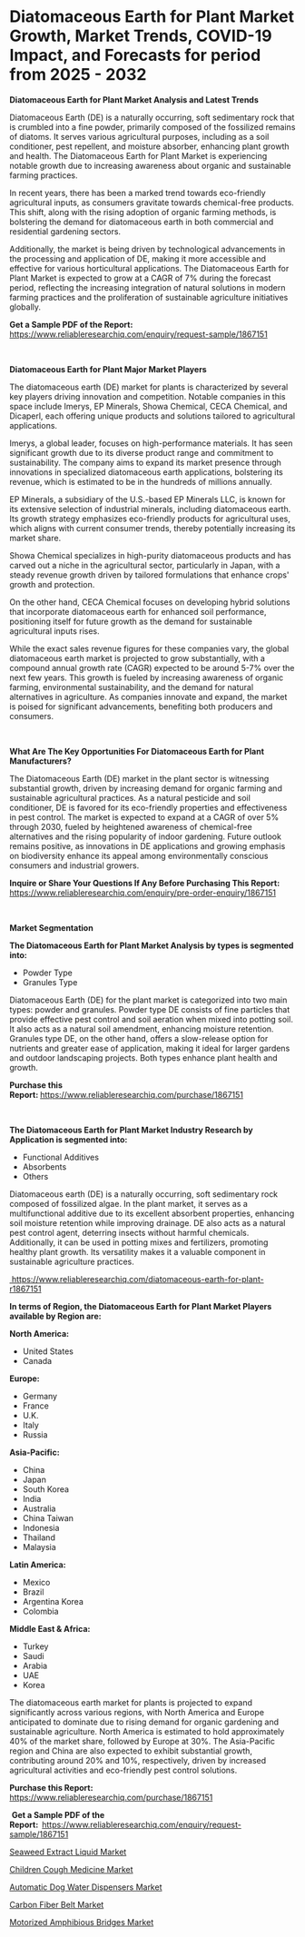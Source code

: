 <p><h1>Diatomaceous Earth for Plant Market Growth, Market Trends, COVID-19 Impact, and Forecasts for period from 2025 - 2032</h1></p><p><strong>Diatomaceous Earth for Plant Market Analysis and Latest Trends</strong></p>
<p><p>Diatomaceous Earth (DE) is a naturally occurring, soft sedimentary rock that is crumbled into a fine powder, primarily composed of the fossilized remains of diatoms. It serves various agricultural purposes, including as a soil conditioner, pest repellent, and moisture absorber, enhancing plant growth and health. The Diatomaceous Earth for Plant Market is experiencing notable growth due to increasing awareness about organic and sustainable farming practices. </p><p>In recent years, there has been a marked trend towards eco-friendly agricultural inputs, as consumers gravitate towards chemical-free products. This shift, along with the rising adoption of organic farming methods, is bolstering the demand for diatomaceous earth in both commercial and residential gardening sectors. </p><p>Additionally, the market is being driven by technological advancements in the processing and application of DE, making it more accessible and effective for various horticultural applications. The Diatomaceous Earth for Plant Market is expected to grow at a CAGR of 7% during the forecast period, reflecting the increasing integration of natural solutions in modern farming practices and the proliferation of sustainable agriculture initiatives globally.</p></p>
<p><strong>Get a Sample PDF of the Report:&nbsp;</strong> <a href="https://www.reliableresearchiq.com/enquiry/request-sample/1867151?utm_campaign=1876&utm_medium=2&utm_source=Github&utm_content=ia&utm_term=31012025&utm_id=diatomaceous-earth-for-plant">https://www.reliableresearchiq.com/enquiry/request-sample/1867151</a></p>
<p>&nbsp;</p>
<p><strong>Diatomaceous Earth for Plant Major Market Players</strong></p>
<p><p>The diatomaceous earth (DE) market for plants is characterized by several key players driving innovation and competition. Notable companies in this space include Imerys, EP Minerals, Showa Chemical, CECA Chemical, and Dicaperl, each offering unique products and solutions tailored to agricultural applications.</p><p>Imerys, a global leader, focuses on high-performance materials. It has seen significant growth due to its diverse product range and commitment to sustainability. The company aims to expand its market presence through innovations in specialized diatomaceous earth applications, bolstering its revenue, which is estimated to be in the hundreds of millions annually.</p><p>EP Minerals, a subsidiary of the U.S.-based EP Minerals LLC, is known for its extensive selection of industrial minerals, including diatomaceous earth. Its growth strategy emphasizes eco-friendly products for agricultural uses, which aligns with current consumer trends, thereby potentially increasing its market share.</p><p>Showa Chemical specializes in high-purity diatomaceous products and has carved out a niche in the agricultural sector, particularly in Japan, with a steady revenue growth driven by tailored formulations that enhance crops' growth and protection.</p><p>On the other hand, CECA Chemical focuses on developing hybrid solutions that incorporate diatomaceous earth for enhanced soil performance, positioning itself for future growth as the demand for sustainable agricultural inputs rises.</p><p>While the exact sales revenue figures for these companies vary, the global diatomaceous earth market is projected to grow substantially, with a compound annual growth rate (CAGR) expected to be around 5-7% over the next few years. This growth is fueled by increasing awareness of organic farming, environmental sustainability, and the demand for natural alternatives in agriculture. As companies innovate and expand, the market is poised for significant advancements, benefiting both producers and consumers.</p></p>
<p>&nbsp;</p>
<p><strong>What Are The Key Opportunities For Diatomaceous Earth for Plant Manufacturers?</strong></p>
<p><p>The Diatomaceous Earth (DE) market in the plant sector is witnessing substantial growth, driven by increasing demand for organic farming and sustainable agricultural practices. As a natural pesticide and soil conditioner, DE is favored for its eco-friendly properties and effectiveness in pest control. The market is expected to expand at a CAGR of over 5% through 2030, fueled by heightened awareness of chemical-free alternatives and the rising popularity of indoor gardening. Future outlook remains positive, as innovations in DE applications and growing emphasis on biodiversity enhance its appeal among environmentally conscious consumers and industrial growers.</p></p>
<p><strong>Inquire or Share Your Questions If Any Before Purchasing This Report:</strong> <a href="https://www.reliableresearchiq.com/enquiry/pre-order-enquiry/1867151?utm_campaign=1876&utm_medium=2&utm_source=Github&utm_content=ia&utm_term=31012025&utm_id=diatomaceous-earth-for-plant">https://www.reliableresearchiq.com/enquiry/pre-order-enquiry/1867151</a></p>
<p>&nbsp;</p>
<p><strong>Market Segmentation</strong></p>
<p><strong>The Diatomaceous Earth for Plant Market Analysis by types is segmented into:</strong></p>
<p><ul><li>Powder Type</li><li>Granules Type</li></ul></p>
<p><p>Diatomaceous Earth (DE) for the plant market is categorized into two main types: powder and granules. Powder type DE consists of fine particles that provide effective pest control and soil aeration when mixed into potting soil. It also acts as a natural soil amendment, enhancing moisture retention. Granules type DE, on the other hand, offers a slow-release option for nutrients and greater ease of application, making it ideal for larger gardens and outdoor landscaping projects. Both types enhance plant health and growth.</p></p>
<p><strong>Purchase this Report:&nbsp;</strong><a href="https://www.reliableresearchiq.com/purchase/1867151?utm_campaign=1876&utm_medium=2&utm_source=Github&utm_content=ia&utm_term=31012025&utm_id=diatomaceous-earth-for-plant">https://www.reliableresearchiq.com/purchase/1867151</a></p>
<p>&nbsp;</p>
<p><strong>The Diatomaceous Earth for Plant Market Industry Research by Application is segmented into:</strong></p>
<p><ul><li>Functional Additives</li><li>Absorbents</li><li>Others</li></ul></p>
<p><p>Diatomaceous earth (DE) is a naturally occurring, soft sedimentary rock composed of fossilized algae. In the plant market, it serves as a multifunctional additive due to its excellent absorbent properties, enhancing soil moisture retention while improving drainage. DE also acts as a natural pest control agent, deterring insects without harmful chemicals. Additionally, it can be used in potting mixes and fertilizers, promoting healthy plant growth. Its versatility makes it a valuable component in sustainable agriculture practices.</p></p>
<p><a href="https://www.reliableresearchiq.com/diatomaceous-earth-for-plant-r1867151?utm_campaign=1876&utm_medium=2&utm_source=Github&utm_content=ia&utm_term=31012025&utm_id=diatomaceous-earth-for-plant">&nbsp;https://www.reliableresearchiq.com/diatomaceous-earth-for-plant-r1867151</a></p>
<p><strong>In terms of Region, the Diatomaceous Earth for Plant Market Players available by Region are:</strong></p>
<p>
    <p> <strong> North America: </strong>
        <ul>
            <li>United States</li>
            <li>Canada</li>
        </ul>
        </p> 
    <p> <strong> Europe: </strong>
        <ul>
            <li>Germany</li>
            <li>France</li>
            <li>U.K.</li>
            <li>Italy</li>
            <li>Russia</li>
        </ul>
        </p> 
    <p> <strong> Asia-Pacific: </strong>
        <ul>
            <li>China</li>
            <li>Japan</li>
            <li>South Korea</li>
            <li>India</li>
            <li>Australia</li>
            <li>China Taiwan</li>
            <li>Indonesia</li>
            <li>Thailand</li>
            <li>Malaysia</li>
        </ul>
        </p> 
    <p> <strong> Latin America: </strong>
        <ul>
            <li>Mexico</li>
            <li>Brazil</li>
            <li>Argentina Korea</li>
            <li>Colombia</li>
        </ul>
        </p> 
    <p> <strong> Middle East & Africa: </strong>
        <ul>
            <li>Turkey</li>
            <li>Saudi</li>
            <li>Arabia</li>
            <li>UAE</li>
            <li>Korea</li>
        </ul>
    </p>
    </p>
<p><p>The diatomaceous earth market for plants is projected to expand significantly across various regions, with North America and Europe anticipated to dominate due to rising demand for organic gardening and sustainable agriculture. North America is estimated to hold approximately 40% of the market share, followed by Europe at 30%. The Asia-Pacific region and China are also expected to exhibit substantial growth, contributing around 20% and 10%, respectively, driven by increased agricultural activities and eco-friendly pest control solutions.</p></p>
<p><strong>Purchase this Report: </strong><a href="https://www.reliableresearchiq.com/purchase/1867151?utm_campaign=1876&utm_medium=2&utm_source=Github&utm_content=ia&utm_term=31012025&utm_id=diatomaceous-earth-for-plant">https://www.reliableresearchiq.com/purchase/1867151</a></p>
<p>&nbsp;<strong>Get a Sample PDF of the Report:&nbsp;&nbsp;</strong><a href="https://www.reliableresearchiq.com/enquiry/request-sample/1867151?utm_campaign=1876&utm_medium=2&utm_source=Github&utm_content=ia&utm_term=31012025&utm_id=diatomaceous-earth-for-plant">https://www.reliableresearchiq.com/enquiry/request-sample/1867151</a></p>
<p><strong></strong></p>
<p><p><a href="https://github.com/abantolemox08/Market-Research-Report-List-1/blob/main/seaweed-extract-liquid-market.md?utm_campaign=1876&utm_medium=2&utm_source=Github&utm_content=ia&utm_term=31012025&utm_id=diatomaceous-earth-for-plant">Seaweed Extract Liquid Market</a></p><p><a href="https://www.linkedin.com/pulse/report-offers-thorough-study-children-cough-medicine-market-fe2ce?utm_campaign=1876&utm_medium=2&utm_source=Github&utm_content=ia&utm_term=31012025&utm_id=diatomaceous-earth-for-plant">Children Cough Medicine Market</a></p><p><a href="https://www.linkedin.com/pulse/automatic-dog-water-dispensers-market-report-financial-overview-t5muc?utm_campaign=1876&utm_medium=2&utm_source=Github&utm_content=ia&utm_term=31012025&utm_id=diatomaceous-earth-for-plant">Automatic Dog Water Dispensers Market</a></p><p><a href="https://github.com/peddicehle/Market-Research-Report-List-1/blob/main/carbon-fiber-belt-market.md?utm_campaign=1876&utm_medium=2&utm_source=Github&utm_content=ia&utm_term=31012025&utm_id=diatomaceous-earth-for-plant">Carbon Fiber Belt Market</a></p><p><a href="https://www.linkedin.com/pulse/motorized-amphibious-bridges-market-insights-encompass-valbe?utm_campaign=1876&utm_medium=2&utm_source=Github&utm_content=ia&utm_term=31012025&utm_id=diatomaceous-earth-for-plant">Motorized Amphibious Bridges Market</a></p></p>